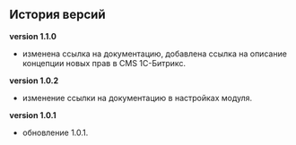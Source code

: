 <!-- cl-start -->
## История версий

**version 1.1.0**    
- изменена ссылка на документацию, добавлена ссылка на описание концепции новых прав в CMS 1C-Битрикс.    

**version 1.0.2**    
- изменение ссылки на документацию в настройках модуля.    

**version 1.0.1**    
- обновление 1.0.1.    
<!-- cl-end -->
